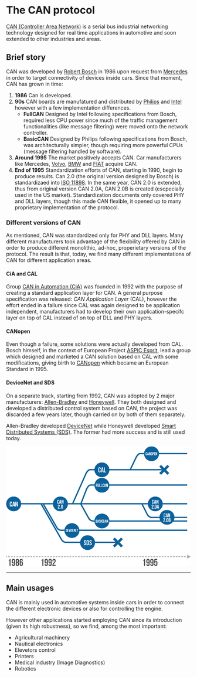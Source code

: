 # The CAN protocol

[CAN (Controller Area Network)](https://en.wikipedia.org/wiki/CAN_bus) is a serial bus industrial networking technology designed for real time applications in automotive and soon extended to other industries and areas.

## Brief story
CAN was developed by [Robert Bosch](https://en.wikipedia.org/wiki/Robert_Bosch_GmbH) in 1986 upon request from [Mercedes](https://en.wikipedia.org/wiki/Mercedes-Benz) in order to target connectivity of devices inside cars. Since that moment, CAN has grown in time:

1. **1986** Can is developed.
2. **90s** CAN boards are manufatured and distributed by [Philips](https://en.wikipedia.org/wiki/Philips) and [Intel](https://en.wikipedia.org/wiki/Intel) however with a few implementation differences.
    - **FullCAN** Designed by Intel following specifications from Bosch, required less CPU power since much of the traffic management functionalities (like message filtering) were moved onto the network controller.
    - **BasicCAN** Designed by Philips following specifications from Bosch, was architecturally simpler, though requiring more powerful CPUs (message filtering handled by software). 
3. **Around 1995** The market positively accepts CAN. Car manufacturers like Mercedes, [Volvo](https://en.wikipedia.org/wiki/Volvo), [BMW](https://en.wikipedia.org/wiki/BMW) and [FIAT](https://en.wikipedia.org/wiki/Fiat_Automobiles) acquire CAN.
4. **End of 1995** Standardization efforts of CAN, starting in 1990, begin to produce results. Can 2.0 (the original version designed by Bosch) is standardizaed into [ISO 11898](https://www.iso.org/standard/63648.html). In the same year, CAN 2.0 is extended, thus from original version CAN 2.0A, CAN 2.0B is created (escpecially used in the US market). Standardization documents only covered PHY and DLL layers, though this made CAN flexible, it opened up to many proprietary implementation of the protocol.

### Different versions of CAN
As mentioned, CAN was standardized only for PHY and DLL layers. Many different manufacturers took advantage of the flexibility offered by CAN in order to produce different monolithic, ad-hoc, properietary versions of the protocol. The result is that, today, we find many different implementations of CAN for different application areas.

#### CiA and CAL
Group [CAN in Automation (CiA)](https://en.wikipedia.org/wiki/CAN_in_Automation) was founded in 1992 with the purpose of creating a standard application layer for CAN. A general purpose specification was released: _CAN Application Layer_ (CAL), however the effort ended in a failure since CAL was again designed to be application independent, manufacturers had to develop their own application-specifc layer on top of CAL instead of on top of DLL and PHY layers.

#### CANopen
Even though a failure, some solutions were actually developed from CAL. Bosch himself, in the context of European Project [ASPIC Esprit](http://www.archive.org/details/aspic), lead a group which designed and marketed a CAN solution based on CAL with some modifications, giving birth to [CANopen](https://en.wikipedia.org/wiki/CANopen) which became an European Standard in 1995.

#### DeviceNet and SDS
On a separate track, starting from 1992, CAN was adopted by 2 major manufacturers: [Allen-Bradley](https://en.wikipedia.org/wiki/Allen-Bradley) and [Honeywell](https://en.wikipedia.org/wiki/Honeywell). They both designed and developed a distributed control system based on CAN, the project was discarded a few years later, though carried on by both of them separately.

Allen-Bradley developed [DeviceNet](https://en.wikipedia.org/wiki/DeviceNet) while Honeywell developed [Smart Distributed Systems (SDS)](https://en.wikipedia.org/wiki/SDS_Protocol). The former had more success and is still used today.

![CAN and its evolutions](../assets/can-time.png)

---

## Main usages
CAN is mainly used in automotive systems inside cars in order to connect the different electronic devices or also for controlling the engine. 

However other applications started employing CAN since its introduction (given its high robustness), so we find, among the most important:

- Agricultural machinery
- Nautical electronics
- Elevetors control
- Printers
- Medical industry (Image Diagnostics)
- Robotics
